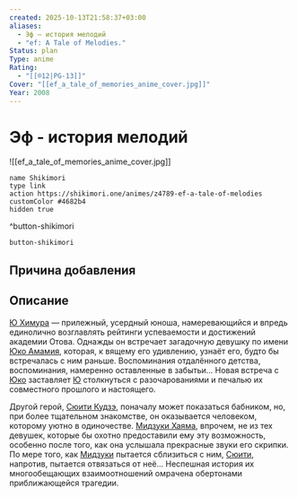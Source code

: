 ```yaml
---
created: 2025-10-13T21:58:37+03:00
aliases:
  - Эф — история мелодий
  - "ef: A Tale of Melodies."
Status: plan
Type: anime
Rating:
  - "[[®️12|PG-13]]"
Cover: "[[ef_a_tale_of_memories_anime_cover.jpg]]"
Year: 2008
---
```


# Эф - история мелодий

![[ef_a_tale_of_memories_anime_cover.jpg]]



```button
name Shikimori
type link
action https://shikimori.one/animes/z4789-ef-a-tale-of-melodies
customColor #4682b4
hidden true
```
^button-shikimori





`button-shikimori`

## Причина добавления




## Описание

[Ю Химура](https://shikimori.one/characters/4693-yuu-himura) — прилежный, усердный юноша, намеревающийся и впредь единолично возглавлять рейтинги успеваемости и достижений академии Отова. Однажды он встречает загадочную девушку по имени [Юко Амамия](https://shikimori.one/characters/4692-yuuko-amamiya), которая, к вящему его удивлению, узнаёт его, будто бы встречалась с ним раньше. Воспоминания отдалённого детства, воспоминания, намеренно оставленные в забытьи... Новая встреча с [Юко](https://shikimori.one/characters/4692-yuuko-amamiya) заставляет [Ю](https://shikimori.one/characters/4693-yuu-himura) столкнуться с разочарованиями и печалью их совместного прошлого и настоящего.  
  
Другой герой, [Сюити Кудзэ](https://shikimori.one/characters/6189-shuuichi-kuze), поначалу может показаться бабником, но, при более тщательном знакомстве, он оказывается человеком, которому уютно в одиночестве. [Мидзуки Хаяма](https://shikimori.one/characters/12618-mizuki-hayama), впрочем, не из тех девушек, которые бы охотно предоставили ему эту возможность, особенно после того, как она услышала прекрасные звуки его скрипки. По мере того, как [Мидзуки](https://shikimori.one/characters/12618-mizuki-hayama) пытается сблизиться с ним, [Сюити](https://shikimori.one/characters/6189-shuuichi-kuze), напротив, пытается отвязаться от неё... Неспешная история их многообещающих взаимоотношений омрачена обертонами приближающейся трагедии.
